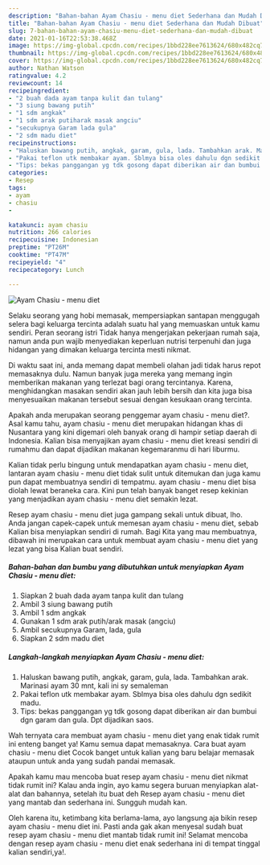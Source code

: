 ```yaml
---
description: "Bahan-bahan Ayam Chasiu - menu diet Sederhana dan Mudah Dibuat"
title: "Bahan-bahan Ayam Chasiu - menu diet Sederhana dan Mudah Dibuat"
slug: 7-bahan-bahan-ayam-chasiu-menu-diet-sederhana-dan-mudah-dibuat
date: 2021-01-16T22:53:38.468Z
image: https://img-global.cpcdn.com/recipes/1bbd228ee7613624/680x482cq70/ayam-chasiu-menu-diet-foto-resep-utama.jpg
thumbnail: https://img-global.cpcdn.com/recipes/1bbd228ee7613624/680x482cq70/ayam-chasiu-menu-diet-foto-resep-utama.jpg
cover: https://img-global.cpcdn.com/recipes/1bbd228ee7613624/680x482cq70/ayam-chasiu-menu-diet-foto-resep-utama.jpg
author: Nathan Watson
ratingvalue: 4.2
reviewcount: 14
recipeingredient:
- "2 buah dada ayam tanpa kulit dan tulang"
- "3 siung bawang putih"
- "1 sdm angkak"
- "1 sdm arak putiharak masak angciu"
- "secukupnya Garam lada gula"
- "2 sdm madu diet"
recipeinstructions:
- "Haluskan bawang putih, angkak, garam, gula, lada. Tambahkan arak. Marinasi ayam 30 mnt, kali ini sy semaleman"
- "Pakai teflon utk membakar ayam. Sblmya bisa oles dahulu dgn sedikit madu."
- "Tips: bekas panggangan yg tdk gosong dapat diberikan air dan bumbui dgn garam dan gula. Dpt dijadikan saos."
categories:
- Resep
tags:
- ayam
- chasiu
- 

katakunci: ayam chasiu  
nutrition: 266 calories
recipecuisine: Indonesian
preptime: "PT26M"
cooktime: "PT47M"
recipeyield: "4"
recipecategory: Lunch

---
```



![Ayam Chasiu - menu diet](https://img-global.cpcdn.com/recipes/1bbd228ee7613624/680x482cq70/ayam-chasiu-menu-diet-foto-resep-utama.jpg)

Selaku seorang yang hobi memasak, mempersiapkan santapan menggugah selera bagi keluarga tercinta adalah suatu hal yang memuaskan untuk kamu sendiri. Peran seorang istri Tidak hanya mengerjakan pekerjaan rumah saja, namun anda pun wajib menyediakan keperluan nutrisi terpenuhi dan juga hidangan yang dimakan keluarga tercinta mesti nikmat.

Di waktu  saat ini, anda memang dapat membeli olahan jadi tidak harus repot memasaknya dulu. Namun banyak juga mereka yang memang ingin memberikan makanan yang terlezat bagi orang tercintanya. Karena, menghidangkan masakan sendiri akan jauh lebih bersih dan kita juga bisa menyesuaikan makanan tersebut sesuai dengan kesukaan orang tercinta. 



Apakah anda merupakan seorang penggemar ayam chasiu - menu diet?. Asal kamu tahu, ayam chasiu - menu diet merupakan hidangan khas di Nusantara yang kini digemari oleh banyak orang di hampir setiap daerah di Indonesia. Kalian bisa menyajikan ayam chasiu - menu diet kreasi sendiri di rumahmu dan dapat dijadikan makanan kegemaranmu di hari liburmu.

Kalian tidak perlu bingung untuk mendapatkan ayam chasiu - menu diet, lantaran ayam chasiu - menu diet tidak sulit untuk ditemukan dan juga kamu pun dapat membuatnya sendiri di tempatmu. ayam chasiu - menu diet bisa diolah lewat beraneka cara. Kini pun telah banyak banget resep kekinian yang menjadikan ayam chasiu - menu diet semakin lezat.

Resep ayam chasiu - menu diet juga gampang sekali untuk dibuat, lho. Anda jangan capek-capek untuk memesan ayam chasiu - menu diet, sebab Kalian bisa menyiapkan sendiri di rumah. Bagi Kita yang mau membuatnya, dibawah ini merupakan cara untuk membuat ayam chasiu - menu diet yang lezat yang bisa Kalian buat sendiri.

<!--inarticleads1-->

##### Bahan-bahan dan bumbu yang dibutuhkan untuk menyiapkan Ayam Chasiu - menu diet:

1. Siapkan 2 buah dada ayam tanpa kulit dan tulang
1. Ambil 3 siung bawang putih
1. Ambil 1 sdm angkak
1. Gunakan 1 sdm arak putih/arak masak (angciu)
1. Ambil secukupnya Garam, lada, gula
1. Siapkan 2 sdm madu diet




<!--inarticleads2-->

##### Langkah-langkah menyiapkan Ayam Chasiu - menu diet:

1. Haluskan bawang putih, angkak, garam, gula, lada. Tambahkan arak. Marinasi ayam 30 mnt, kali ini sy semaleman
1. Pakai teflon utk membakar ayam. Sblmya bisa oles dahulu dgn sedikit madu.
1. Tips: bekas panggangan yg tdk gosong dapat diberikan air dan bumbui dgn garam dan gula. Dpt dijadikan saos.




Wah ternyata cara membuat ayam chasiu - menu diet yang enak tidak rumit ini enteng banget ya! Kamu semua dapat memasaknya. Cara buat ayam chasiu - menu diet Cocok banget untuk kalian yang baru belajar memasak ataupun untuk anda yang sudah pandai memasak.

Apakah kamu mau mencoba buat resep ayam chasiu - menu diet nikmat tidak rumit ini? Kalau anda ingin, ayo kamu segera buruan menyiapkan alat-alat dan bahannya, setelah itu buat deh Resep ayam chasiu - menu diet yang mantab dan sederhana ini. Sungguh mudah kan. 

Oleh karena itu, ketimbang kita berlama-lama, ayo langsung aja bikin resep ayam chasiu - menu diet ini. Pasti anda gak akan menyesal sudah buat resep ayam chasiu - menu diet mantab tidak rumit ini! Selamat mencoba dengan resep ayam chasiu - menu diet enak sederhana ini di tempat tinggal kalian sendiri,ya!.

